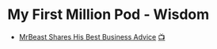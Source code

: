 # My First Million Pod - Wisdom

- [MrBeast Shares His Best Business Advice](MrBeast-Shares-His-Best-Business-Advice.md) [📺](https://www.youtube.com/watch?v=eFKLymJpZS8)
